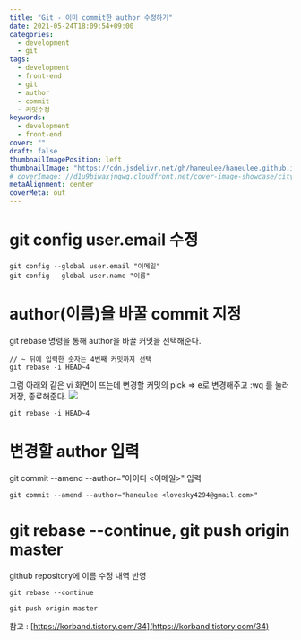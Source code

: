 ```yaml
---
title: "Git - 이미 commit한 author 수정하기"
date: 2021-05-24T18:09:54+09:00
categories:
  - development
  - git
tags:
  - development
  - front-end
  - git
  - author
  - commit
  - 커밋수정
keywords:
  - development
  - front-end
cover: ""
draft: false
thumbnailImagePosition: left
thumbnailImage: "https://cdn.jsdelivr.net/gh/haneulee/haneulee.github.io/img/post/git/img-2.png"
# coverImage: //d1u9biwaxjngwg.cloudfront.net/cover-image-showcase/city.jpg
metaAlignment: center
coverMeta: out
---
```


<!--toc-->

# git config user.email 수정

<!--adsense-->

```
git config --global user.email "이메일"
git config --global user.name "이름"
```

# author(이름)을 바꿀 commit 지정

git rebase 명령을 통해 author을 바꿀 커밋을 선택해준다.

```
// ~ 뒤에 입력한 숫자는 4번째 커밋까지 선택
git rebase -i HEAD~4
```

그럼 아래와 같은 vi 화면이 뜨는데 변경할 커밋의 pick => e로 변경해주고 :wq 를 눌러 저장, 종료해준다.
![](https://cdn.jsdelivr.net/gh/haneulee/haneulee.github.io/img/post/git/img-2.png)

```
git rebase -i HEAD~4
```

# 변경할 author 입력

git commit --amend --author="아이디 <이메일>" 입력

```
git commit --amend --author="haneulee <lovesky4294@gmail.com>"
```

# git rebase --continue, git push origin master

github repository에 이름 수정 내역 반영

```
git rebase --continue

git push origin master
```

참고 :
[https://korband.tistory.com/34](https://korband.tistory.com/34)
